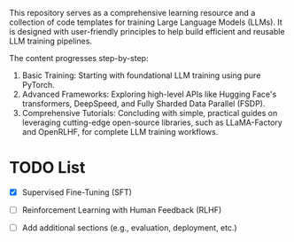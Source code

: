 This repository serves as a comprehensive learning resource and a collection of code templates for training Large Language Models (LLMs). It is designed with user-friendly principles to help build efficient and reusable LLM training pipelines.

The content progresses step-by-step:

1. Basic Training: Starting with foundational LLM training using pure PyTorch.
2. Advanced Frameworks: Exploring high-level APIs like Hugging Face's transformers, DeepSpeed, and Fully Sharded Data Parallel (FSDP).
3. Comprehensive Tutorials: Concluding with simple, practical guides on leveraging cutting-edge open-source libraries, such as LLaMA-Factory and OpenRLHF, for complete LLM training workflows.

# TODO List
- [x] Supervised Fine-Tuning (SFT)
- [ ] Reinforcement Learning with Human Feedback (RLHF)
- [ ] Add additional sections (e.g., evaluation, deployment, etc.)


